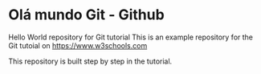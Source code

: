 # Olá mundo Git - Github
Hello World repository for Git tutorial
This is an example repository for the Git tutoial on https://www.w3schools.com

This repository is built step by step in the tutorial.
